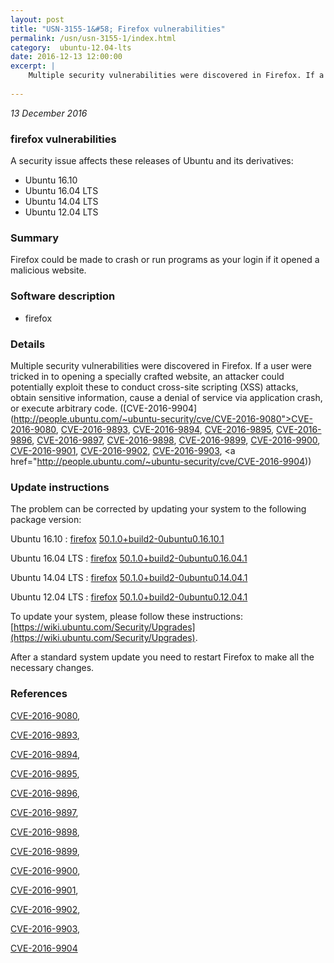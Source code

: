 ```yaml
---
layout: post
title: "USN-3155-1&#58; Firefox vulnerabilities"
permalink: /usn/usn-3155-1/index.html
category:  ubuntu-12.04-lts
date: 2016-12-13 12:00:00
excerpt: |
    Multiple security vulnerabilities were discovered in Firefox. If a user were tricked in to opening a specially crafted website, an attacker could potentially exploit these to conduct cross-site scripting (XSS) attacks, obtain sensitive information, cause a denial of service via application crash, or execute arbitrary code. ([CVE-2016-9904](http://people.ubuntu.com/~ubuntu-security/cve/CVE-2016-9080">CVE-2016-9080</a>, <a href="http://people.ubuntu.com/~ubuntu-security/cve/CVE-2016-9893">CVE-2016-9893</a>, <a href="http://people.ubuntu.com/~ubuntu-security/cve/CVE-2016-9894">CVE-2016-9894</a>, <a href="http://people.ubuntu.com/~ubuntu-security/cve/CVE-2016-9895">CVE-2016-9895</a>, <a href="http://people.ubuntu.com/~ubuntu-security/cve/CVE-2016-9896">CVE-2016-9896</a>, <a href="http://people.ubuntu.com/~ubuntu-security/cve/CVE-2016-9897">CVE-2016-9897</a>, <a href="http://people.ubuntu.com/~ubuntu-security/cve/CVE-2016-9898">CVE-2016-9898</a>, <a href="http://people.ubuntu.com/~ubuntu-security/cve/CVE-2016-9899">CVE-2016-9899</a>, <a href="http://people.ubuntu.com/~ubuntu-security/cve/CVE-2016-9900">CVE-2016-9900</a>, <a href="http://people.ubuntu.com/~ubuntu-security/cve/CVE-2016-9901">CVE-2016-9901</a>, <a href="http://people.ubuntu.com/~ubuntu-security/cve/CVE-2016-9902">CVE-2016-9902</a>, <a href="http://people.ubuntu.com/~ubuntu-security/cve/CVE-2016-9903">CVE-2016-9903</a>, <a href="http://people.ubuntu.com/~ubuntu-security/cve/CVE-2016-9904)) 
    
--- 
```

 
 

*13 December 2016*

### firefox vulnerabilities

A security issue affects these releases of Ubuntu and its derivatives:

* Ubuntu 16.10
* Ubuntu 16.04 LTS
* Ubuntu 14.04 LTS
* Ubuntu 12.04 LTS

### Summary

Firefox could be made to crash or run programs as your login if it opened a malicious website.

### Software description

* firefox 

### Details

Multiple security vulnerabilities were discovered in Firefox. If a user were tricked in to opening a specially crafted website, an attacker could potentially exploit these to conduct cross-site scripting (XSS) attacks, obtain sensitive information, cause a denial of service via application crash, or execute arbitrary code. ([CVE-2016-9904](http://people.ubuntu.com/~ubuntu-security/cve/CVE-2016-9080">CVE-2016-9080</a>, <a href="http://people.ubuntu.com/~ubuntu-security/cve/CVE-2016-9893">CVE-2016-9893</a>, <a href="http://people.ubuntu.com/~ubuntu-security/cve/CVE-2016-9894">CVE-2016-9894</a>, <a href="http://people.ubuntu.com/~ubuntu-security/cve/CVE-2016-9895">CVE-2016-9895</a>, <a href="http://people.ubuntu.com/~ubuntu-security/cve/CVE-2016-9896">CVE-2016-9896</a>, <a href="http://people.ubuntu.com/~ubuntu-security/cve/CVE-2016-9897">CVE-2016-9897</a>, <a href="http://people.ubuntu.com/~ubuntu-security/cve/CVE-2016-9898">CVE-2016-9898</a>, <a href="http://people.ubuntu.com/~ubuntu-security/cve/CVE-2016-9899">CVE-2016-9899</a>, <a href="http://people.ubuntu.com/~ubuntu-security/cve/CVE-2016-9900">CVE-2016-9900</a>, <a href="http://people.ubuntu.com/~ubuntu-security/cve/CVE-2016-9901">CVE-2016-9901</a>, <a href="http://people.ubuntu.com/~ubuntu-security/cve/CVE-2016-9902">CVE-2016-9902</a>, <a href="http://people.ubuntu.com/~ubuntu-security/cve/CVE-2016-9903">CVE-2016-9903</a>, <a href="http://people.ubuntu.com/~ubuntu-security/cve/CVE-2016-9904)) 

### Update instructions

The problem can be corrected by updating your system to the following package version:

Ubuntu 16.10
 : [firefox](https://launchpad.net/ubuntu/+source/firefox) <span> [50.1.0+build2-0ubuntu0.16.10.1](https://launchpad.net/ubuntu/+source/firefox/50.1.0+build2-0ubuntu0.16.10.1) </span> 

Ubuntu 16.04 LTS
 : [firefox](https://launchpad.net/ubuntu/+source/firefox) <span> [50.1.0+build2-0ubuntu0.16.04.1](https://launchpad.net/ubuntu/+source/firefox/50.1.0+build2-0ubuntu0.16.04.1) </span> 

Ubuntu 14.04 LTS
 : [firefox](https://launchpad.net/ubuntu/+source/firefox) <span> [50.1.0+build2-0ubuntu0.14.04.1](https://launchpad.net/ubuntu/+source/firefox/50.1.0+build2-0ubuntu0.14.04.1) </span> 

Ubuntu 12.04 LTS
 : [firefox](https://launchpad.net/ubuntu/+source/firefox) <span> [50.1.0+build2-0ubuntu0.12.04.1](https://launchpad.net/ubuntu/+source/firefox/50.1.0+build2-0ubuntu0.12.04.1) </span> 

To update your system, please follow these instructions: [https://wiki.ubuntu.com/Security/Upgrades](https://wiki.ubuntu.com/Security/Upgrades).

After a standard system update you need to restart Firefox to make all the necessary changes. 

### References

 
 [CVE-2016-9080](http://people.ubuntu.com/~ubuntu-security/cve/CVE-2016-9080), 

 [CVE-2016-9893](http://people.ubuntu.com/~ubuntu-security/cve/CVE-2016-9893), 

 [CVE-2016-9894](http://people.ubuntu.com/~ubuntu-security/cve/CVE-2016-9894), 

 [CVE-2016-9895](http://people.ubuntu.com/~ubuntu-security/cve/CVE-2016-9895), 

 [CVE-2016-9896](http://people.ubuntu.com/~ubuntu-security/cve/CVE-2016-9896), 

 [CVE-2016-9897](http://people.ubuntu.com/~ubuntu-security/cve/CVE-2016-9897), 

 [CVE-2016-9898](http://people.ubuntu.com/~ubuntu-security/cve/CVE-2016-9898), 

 [CVE-2016-9899](http://people.ubuntu.com/~ubuntu-security/cve/CVE-2016-9899), 

 [CVE-2016-9900](http://people.ubuntu.com/~ubuntu-security/cve/CVE-2016-9900), 

 [CVE-2016-9901](http://people.ubuntu.com/~ubuntu-security/cve/CVE-2016-9901), 

 [CVE-2016-9902](http://people.ubuntu.com/~ubuntu-security/cve/CVE-2016-9902), 

 [CVE-2016-9903](http://people.ubuntu.com/~ubuntu-security/cve/CVE-2016-9903), 

 [CVE-2016-9904](http://people.ubuntu.com/~ubuntu-security/cve/CVE-2016-9904)
 

